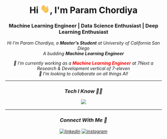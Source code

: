 <h1 align="center">Hi <img src="https://raw.githubusercontent.com/ABSphreak/ABSphreak/master/gifs/Hi.gif" width="30px">, I'm Param Chordiya</h1>
<h3 align="center">Machine Learning Engineer | Data Science Enthusiast | Deep Learning Enthusiast</h3>
<!-- <p align="center">
<a href="https://www.linkedin.com/in/paramchordiya/" target="blank"><img align="center" src="https://cdn.jsdelivr.net/npm/simple-icons@3.0.1/icons/linkedin.svg" alt="paramchordiya" height="30" width="40" /></a>
</p>-->
</p>



<p align="center">
  <em>
    Hi I'm Param Chordiya, a <b>Master's Student</b> at University of California San Diego<br>
    A budding <b>Machine Learning Engineer</b> 
</p>

<p align="center">
  <em>
  🔭 I’m currently working as a <b style="color:red;">Machine Learning Engineer</b> at 7Next a Research & Development vertical of 7-eleven<br>
    👯 I’m looking to collaborate on all things AI!<br>
</p>
    
---

<h3 align="center">Tech I Know 🧑‍💻</h3>

<p align="center">
  <a href="https://skillicons.dev">
    <img src="https://skillicons.dev/icons?i=py,pytorch,sqlite,tensorflow,ubuntu,visualstudio,vscode,git,anaconda,bootstrap,aws,css,fastapi,flask,github,gitlab,html,latex,matlab,mongodb,mysql,octave,opencv,postgres,tailwind,powershell,vue,postman,&perline=14" />
  </a>
</p>


</p>


---

<h3 align="center">Connect With Me 🤝</h3>

<!--connect-->



<!--tech stack icons-->
<!--icons and links-->
<p align="center">
<a href="https://www.linkedin.com/in/paramchordiya" target="blank"><img align="center" src="https://user-images.githubusercontent.com/88904952/234979284-68c11d7f-1acc-4f0c-ac78-044e1037d7b0.png" alt="linkedin" height="50" width="50" /></a>
<a href="https://www.instagram.com/justbeingparam" target="blank"><img align="center" src="https://user-images.githubusercontent.com/88904952/234981169-2dd1e58f-4b7e-468c-8213-034ba62156c3.png" alt="instagram" height="50" width="50" /></a>
  

<!--
**ParamChordiya/ParamChordiya** is a ✨ _special_ ✨ repository because its `README.md` (this file) appears on your GitHub profile.

Here are some ideas to get you started:

- 🔭 I’m currently working on ...
- 🌱 I’m currently learning ...
- 👯 I’m looking to collaborate on ...
- 🤔 I’m looking for help with ...
- 💬 Ask me about ...
- 📫 How to reach me: ...
- 😄 Pronouns: ...
- ⚡ Fun fact: ...
-->

